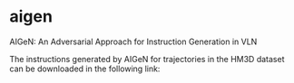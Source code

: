 # aigen
AIGeN: An Adversarial Approach for Instruction Generation in VLN

The instructions generated by AIGeN for trajectories in the HM3D dataset can be downloaded in the following link:
